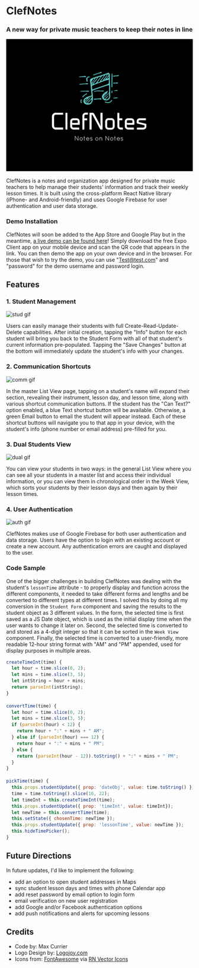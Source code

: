 # ClefNotes

### A new way for private music teachers to keep their notes in line

![Logo Image](https://github.com/sheriffhoodie/clef-notes/blob/master/images/clefnotes-logo-small.png)

ClefNotes is a notes and organization app designed for private music teachers to help manage their students' information and track their weekly lesson times. It is built using the cross-platform React Native library (iPhone- and Android-friendly) and uses Google Firebase for user authentication and user data storage.

### Demo Installation

ClefNotes will soon be added to the App Store and Google Play but in the meantime, [a live demo can be found here](https://snack.expo.io/@sheriffhoodie/clefnotes)! Simply download the free Expo Client app on your mobile device and scan the QR code that appears in the link. You can then demo the app on your own device and in the browser. For those that wish to try the demo, you can use "Test@test.com" and "password" for the demo username and password login.

## Features

### 1. Student Management

![stud gif](images/CN-update.gif)

Users can easily manage their students with full Create-Read-Update-Delete capabilities. After initial creation, tapping the "Info" button for each student will bring you back to the Student Form with all of that student's current information pre-populated. Tapping the "Save Changes" button at the bottom will immediately update the student's info with your changes.

### 2. Communication Shortcuts

![comm gif](images/CN-shortcuts.gif)

In the master List View page, tapping on a student's name will expand their section, revealing their instrument, lesson day, and lesson time, along with various shortcut communication buttons. If the student has the "Can Text?" option enabled, a blue Text shortcut button will be available. Otherwise, a green Email button to email the student will appear instead. Each of these shortcut buttons will navigate you to that app in your device, with the student's info (phone number or email address) pre-filled for you.  

### 3. Dual Students View

![dual gif](images/CN-dual.gif)

You can view your students in two ways: in the general List View where you can see all your students in a master list and access their individual information, or you can view them in chronological order in the Week View, which sorts your students by their lesson days and then again by their lesson times.

### 4. User Authentication

![auth gif](images/CN-auth.gif)

ClefNotes makes use of Google Firebase for both user authentication and data storage. Users have the option to login with an existing account or create a new account. Any authentication errors are caught and displayed to the user.

### Code Sample

One of the bigger challenges in building ClefNotes was dealing with the student's `lessonTime` attribute - to properly display and function across the different components, it needed to take different forms and lengths and be converted to different types at different times. I solved this by doing all my conversion in the `Student Form` component and saving the results to the student object as 3 different values. In the form, the selected time is first saved as a JS Date object, which is used as the initial display time when the user wants to change it later on. Second, the selected time is converted to and stored as a 4-digit integer so that it can be sorted in the `Week View` component. Finally, the selected time is converted to a user-friendly, more readable 12-hour string format with "AM" and "PM" appended, used for display purposes in multiple areas.

```javascript
createTimeInt(time) {
  let hour = time.slice(0, 2);
  let mins = time.slice(3, 5);
  let intString = hour + mins;
  return parseInt(intString);
}

convertTime(time) {
  let hour = time.slice(0, 2);
  let mins = time.slice(3, 5);
  if (parseInt(hour) < 12) {
    return hour + ":" + mins + " AM";
  } else if (parseInt(hour) === 12) {
    return hour + ":" + mins + " PM";
  } else {
    return (parseInt(hour - 12)).toString() + ":" + mins + " PM";
  }
}

pickTime(time) {
  this.props.studentUpdate({ prop: 'dateObj', value: time.toString() });
  time = time.toString().slice(16, 22);
  let timeInt = this.createTimeInt(time);
  this.props.studentUpdate({ prop: 'timeInt', value: timeInt});
  let newTime = this.convertTime(time);
  this.setState({ chosenTime: newTime });
  this.props.studentUpdate({ prop: 'lessonTime', value: newTime });
  this.hideTimePicker();
}
```

## Future Directions

In future updates, I'd like to implement the following:

- add an option to open student addresses in Maps
- sync student lesson days and times with phone Calendar app
- add reset password by email option to login form
- email verification on new user registration
- add Google and/or Facebook authentication options
- add push notifications and alerts for upcoming lessons

## Credits

- Code by: Max Currier
- Logo Design by: [Logojoy.com](http://logojoy.com)
- Icons from: [FontAwesome](http://fontawesome.com) via [RN Vector Icons](https://github.com/oblador/react-native-vector-icons)
